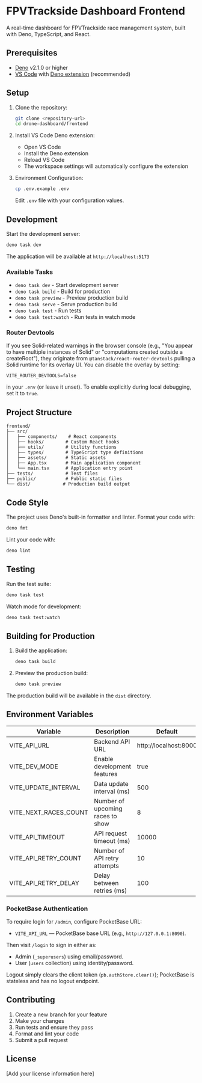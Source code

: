 # FPVTrackside Dashboard Frontend

A real-time dashboard for FPVTrackside race management system, built with Deno, TypeScript, and React.

## Prerequisites

- [Deno](https://deno.land/#installation) v2.1.0 or higher
- [VS Code](https://code.visualstudio.com/) with [Deno extension](https://marketplace.visualstudio.com/items?itemName=denoland.vscode-deno)
  (recommended)

## Setup

1. Clone the repository:
   ```bash
   git clone <repository-url>
   cd drone-dashboard/frontend
   ```

2. Install VS Code Deno extension:
   - Open VS Code
   - Install the Deno extension
   - Reload VS Code
   - The workspace settings will automatically configure the extension

3. Environment Configuration:
   ```bash
   cp .env.example .env
   ```
   Edit `.env` file with your configuration values.

## Development

Start the development server:

```bash
deno task dev
```

The application will be available at `http://localhost:5173`

### Available Tasks

- `deno task dev` - Start development server
- `deno task build` - Build for production
- `deno task preview` - Preview production build
- `deno task serve` - Serve production build
- `deno task test` - Run tests
- `deno task test:watch` - Run tests in watch mode

### Router Devtools

If you see Solid-related warnings in the browser console (e.g., "You appear to have multiple instances of Solid" or "computations created
outside a createRoot"), they originate from `@tanstack/react-router-devtools` pulling a Solid runtime for its overlay UI. You can disable
the overlay by setting:

```
VITE_ROUTER_DEVTOOLS=false
```

in your `.env` (or leave it unset). To enable explicitly during local debugging, set it to `true`.

## Project Structure

```
frontend/
├── src/
│   ├── components/    # React components
│   ├── hooks/        # Custom React hooks
│   ├── utils/        # Utility functions
│   ├── types/        # TypeScript type definitions
│   ├── assets/       # Static assets
│   ├── App.tsx       # Main application component
│   └── main.tsx      # Application entry point
├── tests/            # Test files
├── public/           # Public static files
└── dist/            # Production build output
```

## Code Style

The project uses Deno's built-in formatter and linter. Format your code with:

```bash
deno fmt
```

Lint your code with:

```bash
deno lint
```

## Testing

Run the test suite:

```bash
deno task test
```

Watch mode for development:

```bash
deno task test:watch
```

## Building for Production

1. Build the application:
   ```bash
   deno task build
   ```

2. Preview the production build:
   ```bash
   deno task preview
   ```

The production build will be available in the `dist` directory.

## Environment Variables

| Variable              | Description                      | Default               |
| --------------------- | -------------------------------- | --------------------- |
| VITE_API_URL          | Backend API URL                  | http://localhost:8000 |
| VITE_DEV_MODE         | Enable development features      | true                  |
| VITE_UPDATE_INTERVAL  | Data update interval (ms)        | 500                   |
| VITE_NEXT_RACES_COUNT | Number of upcoming races to show | 8                     |
| VITE_API_TIMEOUT      | API request timeout (ms)         | 10000                 |
| VITE_API_RETRY_COUNT  | Number of API retry attempts     | 10                    |
| VITE_API_RETRY_DELAY  | Delay between retries (ms)       | 100                   |

### PocketBase Authentication

To require login for `/admin`, configure PocketBase URL:

- `VITE_API_URL` — PocketBase base URL (e.g., `http://127.0.0.1:8090`).

Then visit `/login` to sign in either as:

- Admin (`_superusers`) using email/password.
- User (`users` collection) using identity/password.

Logout simply clears the client token (`pb.authStore.clear()`); PocketBase is stateless and has no logout endpoint.

## Contributing

1. Create a new branch for your feature
2. Make your changes
3. Run tests and ensure they pass
4. Format and lint your code
5. Submit a pull request

## License

[Add your license information here]
